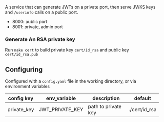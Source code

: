 A service that can generate JWTs on a private port, then serve JWKS keys and `/userinfo` calls on a public port.

- 8000: public port
- 8001: private, admin port

### Generate An RSA private key

Run `make cert` to build private key `cert/id_rsa` and public key `cert/id_rsa.pub`

## Configuring

Configured with a `config.yaml` file in the working directory, or via environment variables

| config key  | env_variable    | description         | default       |
| ----------- | --------------- | ------------------- | ------------- |
| private_key | JWT_PRIVATE_KEY | path to private key | ./cert/id_rsa |
